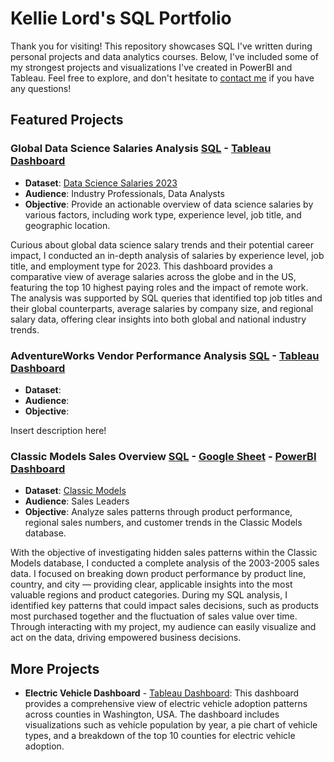 # Kellie Lord's SQL Portfolio 
Thank you for visiting! This repository showcases SQL I've written during personal projects and data analytics courses. Below, I've included some of my strongest projects and visualizations I've created in PowerBI and Tableau. Feel free to explore, and don't hesitate to [contact me](https://www.linkedin.com/in/kellielord/) if you have any questions! 
## Featured Projects

### Global Data Science Salaries Analysis [SQL](https://github.com/kellielord/SQL-Portfolio/blob/main/Data%20Science%20Salaries%20Analysis%20(CTEs%20and%20Joins).sql) - [Tableau Dashboard](https://public.tableau.com/app/profile/kellie.lord/viz/DataScienceSalariesAnalysis_17263310433610/USDashboard)
- **Dataset**: [Data Science Salaries 2023](https://www.kaggle.com/datasets/arnabchaki/data-science-salaries-2023)
- **Audience**: Industry Professionals, Data Analysts
- **Objective**: Provide an actionable overview of data science salaries by various factors, including work type, experience level, job title, and geographic location. 

Curious about global data science salary trends and their potential career impact, I conducted an in-depth analysis of salaries by experience level, job title, and employment type for 2023. This dashboard provides a comparative view of average salaries across the globe and in the US, featuring the top 10 highest paying roles and the impact of remote work. The analysis was supported by SQL queries that identified top job titles and their global counterparts, average salaries by company size, and regional salary data, offering clear insights into both global and national industry trends. 

### AdventureWorks Vendor Performance Analysis [SQL]() - [Tableau Dashboard]()
- **Dataset**:
- **Audience**:
- **Objective**:

Insert description here!

### Classic Models Sales Overview [SQL](https://github.com/kellielord/SQL-Portfolio/blob/main/Sales%20Overview%20Classic%20Models.sql) - [Google Sheet](https://docs.google.com/spreadsheets/d/1EEH8KPtTxuVk2v5BaW9RD5ewuMzpaKBpJbFbwCT71ys/pubhtml) - [PowerBI Dashboard](https://github.com/kellielord/SQL-Portfolio/blob/main/Classic%20Models%20Dashboard.pdf)
- **Dataset**: [Classic Models](https://www.kaggle.com/code/rhettap1/classicmodels-w-sql-excel-python)
- **Audience**: Sales Leaders 
- **Objective**: Analyze sales patterns through product performance, regional sales numbers, and customer trends in the Classic Models database.

With the objective of investigating hidden sales patterns within the Classic Models database, I conducted a complete analysis of the 2003-2005 sales data. I focused on breaking down product performance by product line, country, and city — providing clear, applicable insights into the most valuable regions and product categories. During my SQL analysis, I identified key patterns that could impact sales decisions, such as products most purchased together and the fluctuation of sales value over time. Through interacting with my project, my audience can easily visualize and act on the data, driving empowered business decisions.

## More Projects
- **Electric Vehicle Dashboard** - [Tableau Dashboard](https://public.tableau.com/app/profile/kellie.lord/viz/ElectricVehicleDashboard_17260145241310/Dashboard1?publish=yes): This dashboard provides a comprehensive view of electric vehicle adoption patterns across counties in Washington, USA. The dashboard includes visualizations such as vehicle population by year, a pie chart of vehicle types, and a breakdown of the top 10 counties for electric vehicle adoption.
